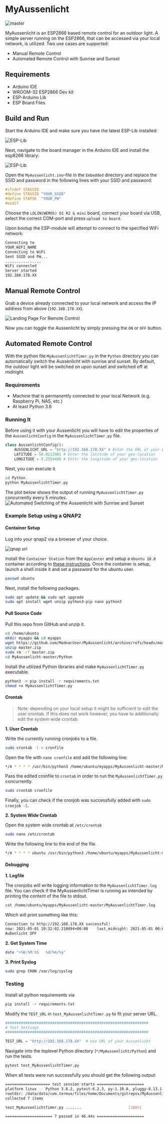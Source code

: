 # MyAussenlicht
![master](https://github.com/ModnarUser/MyAussenlicht/actions/workflows/python-app.yml/badge.svg?branch=master)

MyAussenlicht is an ESP2866 based remote control for an outdoor light. A simple server running on the ESP2866, that can be accessed via your local network, is utilized. Two use cases are supported:
* Manual Remote Control
* Automated Remote Control with Sunrise and Sunset 
## Requirements
* Arduino IDE
* WROOM-32 ESP2866 Dev kit
* ESP-Arduino Lib
* ESP Board Files
## Build and Run
Start the Arduino IDE and make sure you have the latest ESP-Lib installed:

![ESP-Lib](Doc/ESP_lib.PNG)

Next, navigate to the board manager in the Arduino IDE and install the esp8266 library:

![ESP-Lib](Doc/Board_overlay.PNG)

Open the `MyAussenlicht.ino`-file in the `Embedded` directory and replace the SSID and password in the following lines with your SSID and password:
```CPP
#ifndef STASSID
#define STASSID "YOUR_SSID"
#define STAPSK  "YOUR_PW"
#endif
```

Choose the `LOLIN(WEMOS) D1 R2 & mini` board, connect your board via USB, select the correct COM-port and press `upload to board`.

Upon bootup the ESP-module will attempt to connect to the specified WiFi network:

```bash
Connecting to 
YOUR_WIFI_NAME
Connecting to WiFi
Sent SSID and PW...
................
WiFi connected
Server started
192.168.178.XX
```
## Manual Remote Control
Grab a device already connected to your local network and access the IP address from above (`192.168.178.XX`).

![Landing Page For Remote Control](Doc/LandingPage.PNG)

Now you can toggle the Aussenlicht by simply pressing the `ON` or `OFF` button.

## Automated Remote Control
With the python file `MyAussenlichtTimer.py` in the `Python` directory you can automatically switch the Aussenlicht with sunrise and sunset. By default, the outdoor light will be switched on upon sunset and switched off at midnight. 
### Requirements
* Machine that is permanently connected to your local Network (e.g. Raspberry Pi, NAS, etc.)
* At least Python 3.6
### Running It
Before using it with your Aussenlicht you will have to edit the properties of the `AussenlichtConfig` in the `MyAussenlichtTimer.py` file.

```Python
class AussenlichtConfig():
    AUSSENLICHT_URL = "http://192.168.178.XX" # Enter the URL of your ESP server 
    LATITUDE = 50.0212981 # Enter the latitude of your geo-location
    LONGITUDE = 9.2554408 # Enter the longitude of your geo-location
```
Next, you can execute it.
```bash
cd Python
python MyAussenlichtTimer.py
```

The plot below shows the output of running `MyAussenlichtTimer.py` concurrently every 5 minutes. 
![Automated Switching of the Aussenlicht with Sunrise and Sunset](Doc/AutomatedSwitching.svg)

### Example Setup using a QNAP2
#### Container Setup
Log into your qnap2 via a browser of your choice.

![qnap url](Doc/qnap_access.PNG)

Install the `Container Station` from the `AppCenter` and setup a `Ubuntu 18.0` container according to [these instructions](https://www.qnap.com/en/how-to/tutorial/article/how-to-use-container-station). Once the container is setup, launch a shell inside it and set a password for the ubuntu user.
```bash
passwd ubuntu
```
Next, install the following packages.
```bash
sudo apt update && sudo apt upgrade
sudo apt install wget unzip python3-pip nano python3
```
#### Pull Source Code
Pull this repo from GitHub and unzip it.
```bash
cd /home/ubuntu
mkdir myapps && cd myapps
wget https://github.com/ModnarUser/MyAussenlicht/archive/refs/heads/master.zip
unzip master.zip
sudo rm -rf master.zip
cd MyAussenlicht-master/Python
```
Install the utilized Python libraries and make `MyAussenlichtTimer.py` executable.
```bash
python3 -m pip install -r requirements.txt
chmod +x MyAussenlichtTimer.py
```
#### Crontab
> Note: depending on your local setup it might be sufficient to edit the user crontab. If this does not work however, you have to additionally edit the system wide crontab.

__1. User Crontab__

Write the currently running cronjobs to a file.
```bash
sudo crontab -l > cronfile
```
Open the file with `nano cronfile` and add the following line:
```bash
*/4 * * * * /usr/bin/python3 /home/ubuntu/myapps/MyAussenlicht-master/MyAussenlichtTimer.py >> /home/ubuntu/myapps/MyAussenlicht-master/MyAussenlichtTimer.log
```

Pass the edited cronfile to `crontab` in order to run the `MyAussenlichtTimer.py` concurrently.
```bash
sudo crontab cronfile
```
Finally, you can check if the cronjob was successfully added with `sudo cronjob -l`.

__2. System Wide Crontab__

Open the system wide crontab at `/etc/crontab`
```bash
sudo nano /etc/crontab
```
Write the following line to the end of the file.
```bash
*/4 * * * * ubuntu /usr/bin/python3 /home/ubuntu/myapps/MyAussenlicht-master/MyAussenlichtTimer.py >> /home/ubuntu/myapps/MyAussenlicht-master/MyAussenlichtTimer.log
```
#### Debugging
__1. Logfile__

The cronjobs will write logging information to the `MyAussenlichtTimer.log` file. You can check if the MyAussenlichtTimer is running as intended by printing the content of the file to stdout.
```bash
cat /home/ubuntu/myapps/MyAussenlicht-master/MyAussenlichtTimer.log
```
Which will print something like this:

```bash                    
Connection to http://192.168.178.XX successful!                                                                                                                                                                                                                                                        
now: 2021-05-01 10:32:02.210094+00:00    last_midnight: 2021-05-01 00:01:00+00:00        midnight: 2021-05-01 23:59:00+00:00     sunrise: 2021-05-01 04:00:00+00:00                      sunset: 2021-05-01 18:41:00+00:00                                                                             
Außenlicht OFF    
```
__2. Get System Time__
```bash
date "+%H:%M:%S   %d/%m/%y"
```
__3. Print Syslog__
```bash
sudo grep CRON /var/log/syslog
```
### Testing
Install all python requirements via

```bash
pip install -r requirements.txt
```

Modify the `TEST_URL` in `test_MyAussenlichtTimer.py` to fit your server URL.
```Python
################################################################
# Test Settings
################################################################

TEST_URL = "http://192.168.178.XX"  # Use URL of your Aussenlicht

```
Navigate into the toplevel Python directory (`*/MyAussenlicht/Python`) and run the tests.

```bash
pytest test_MyAussenlichtTimer.py
```
When all tests were run successfully you should get the following output:

```bash
==================== test session starts =====================
platform linux -- Python 3.8.2, pytest-6.2.3, py-1.10.0, pluggy-0.13.1
rootdir: /data/data/com.termux/files/home/Documents/gitrepos/MyAussenlicht
collected 7 items

test_MyAussenlichtTimer.py .......                     [100%]

===================== 7 passed in 46.44s =====================
```
